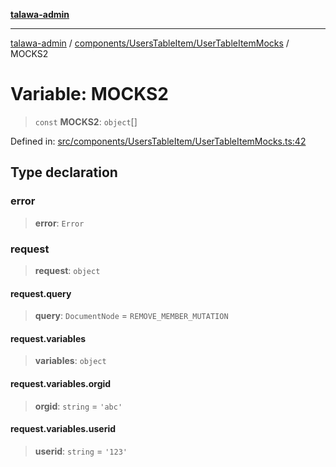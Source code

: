 [**talawa-admin**](../../../../README.md)

***

[talawa-admin](../../../../README.md) / [components/UsersTableItem/UserTableItemMocks](../README.md) / MOCKS2

# Variable: MOCKS2

> `const` **MOCKS2**: `object`[]

Defined in: [src/components/UsersTableItem/UserTableItemMocks.ts:42](https://github.com/gautam-divyanshu/talawa-admin/blob/334f0f7773e45df65600a1da08d00c41806347e4/src/components/UsersTableItem/UserTableItemMocks.ts#L42)

## Type declaration

### error

> **error**: `Error`

### request

> **request**: `object`

#### request.query

> **query**: `DocumentNode` = `REMOVE_MEMBER_MUTATION`

#### request.variables

> **variables**: `object`

#### request.variables.orgid

> **orgid**: `string` = `'abc'`

#### request.variables.userid

> **userid**: `string` = `'123'`
